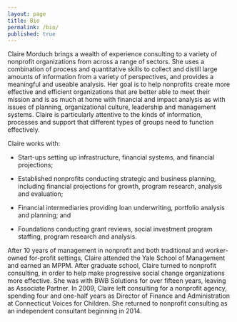 ```yaml
---
layout: page
title: Bio
permalink: /bio/
published: true
---
```



Claire Morduch brings a wealth of experience consulting to a variety of nonprofit organizations from across a range of sectors.  She uses a combination of process and quantitative skills to collect and distill large amounts of information from a variety of perspectives, and provides a meaningful and useable analysis.   Her goal is to help nonprofits create more effective and efficient organizations that are better able to meet their mission and is as much at home with financial and impact analysis as with issues of planning, organizational culture, leadership and management systems. Claire is particularly attentive to the kinds of information, processes and support that different types of groups need to function effectively.  

Claire works with:

* Start-ups setting up infrastructure, financial systems, and financial projections; 

* Established nonprofits conducting strategic and business planning, including financial 
projections for growth, program research, analysis and evaluation; 

* Financial intermediaries providing loan underwriting, portfolio analysis and planning; and 

* Foundations conducting grant reviews, social investment program staffing, program research and analysis.  

After 10 years of management in nonprofit and both traditional and worker-owned for-profit settings, Claire attended the Yale School of Management and earned an MPPM.  After graduate school, Claire turned to nonprofit consulting, in order to help make progressive social change organizations more effective. She was with BWB Solutions for over fifteen years, leaving as Associate Partner.  In 2009, Claire left consulting for a nonprofit agency, spending four and one-half years as Director of Finance and Administration at Connecticut Voices for Children.  She returned to nonprofit consulting as an independent consultant beginning in 2014.
